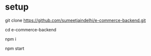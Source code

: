 # setup
git clone https://github.com/sumeetjaindelhi/e-commerce-backend.git

cd e-commerce-backend

npm i

npm start
